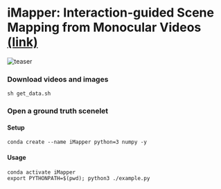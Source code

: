 # iMapper: Interaction-guided Scene Mapping from Monocular Videos [(link)](http://geometry.cs.ucl.ac.uk/projects/2019/imapper/)

![teaser](http://geometry.cs.ucl.ac.uk/projects/2019/imapper/paper_docs/teaser.jpg)

### Download videos and images
    sh get_data.sh

### Open a ground truth scenelet

#### Setup
    conda create --name iMapper python=3 numpy -y

#### Usage
    conda activate iMapper
    export PYTHONPATH=$(pwd); python3 ./example.py

